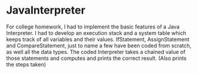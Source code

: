 # JavaInterpreter
For college homework, I had to implement the basic features of a Java Interpreter. 
I had to develop an execution stack and a system table which keeps track of all variables and their values.
IfStatement, AssignStatement and CompareStatement, just to name a few have been coded from scratch,  
as well all the data types. The coded Interpreter takes a chained value of those statements 
and computes and prints the correct result. (Also prints the steps taken) 
